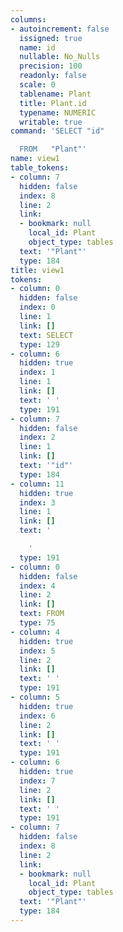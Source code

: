 ```yaml
---
columns:
- autoincrement: false
  issigned: true
  name: id
  nullable: No_Nulls
  precision: 100
  readonly: false
  scale: 0
  tablename: Plant
  title: Plant.id
  typename: NUMERIC
  writable: true
command: 'SELECT "id"

  FROM   "Plant"'
name: view1
table_tokens:
- column: 7
  hidden: false
  index: 8
  line: 2
  link:
  - bookmark: null
    local_id: Plant
    object_type: tables
  text: '"Plant"'
  type: 184
title: view1
tokens:
- column: 0
  hidden: false
  index: 0
  line: 1
  link: []
  text: SELECT
  type: 129
- column: 6
  hidden: true
  index: 1
  line: 1
  link: []
  text: ' '
  type: 191
- column: 7
  hidden: false
  index: 2
  line: 1
  link: []
  text: '"id"'
  type: 184
- column: 11
  hidden: true
  index: 3
  line: 1
  link: []
  text: '

    '
  type: 191
- column: 0
  hidden: false
  index: 4
  line: 2
  link: []
  text: FROM
  type: 75
- column: 4
  hidden: true
  index: 5
  line: 2
  link: []
  text: ' '
  type: 191
- column: 5
  hidden: true
  index: 6
  line: 2
  link: []
  text: ' '
  type: 191
- column: 6
  hidden: true
  index: 7
  line: 2
  link: []
  text: ' '
  type: 191
- column: 7
  hidden: false
  index: 8
  line: 2
  link:
  - bookmark: null
    local_id: Plant
    object_type: tables
  text: '"Plant"'
  type: 184
---
```

